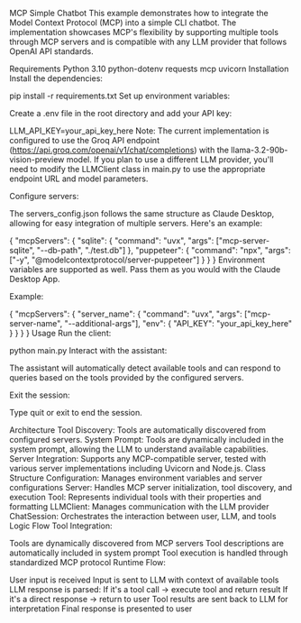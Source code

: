 MCP Simple Chatbot
This example demonstrates how to integrate the Model Context Protocol (MCP) into a simple CLI chatbot. The implementation showcases MCP's flexibility by supporting multiple tools through MCP servers and is compatible with any LLM provider that follows OpenAI API standards.

Requirements
Python 3.10
python-dotenv
requests
mcp
uvicorn
Installation
Install the dependencies:

pip install -r requirements.txt
Set up environment variables:

Create a .env file in the root directory and add your API key:

LLM_API_KEY=your_api_key_here
Note: The current implementation is configured to use the Groq API endpoint (https://api.groq.com/openai/v1/chat/completions) with the llama-3.2-90b-vision-preview model. If you plan to use a different LLM provider, you'll need to modify the LLMClient class in main.py to use the appropriate endpoint URL and model parameters.

Configure servers:

The servers_config.json follows the same structure as Claude Desktop, allowing for easy integration of multiple servers. Here's an example:

{
  "mcpServers": {
    "sqlite": {
      "command": "uvx",
      "args": ["mcp-server-sqlite", "--db-path", "./test.db"]
    },
    "puppeteer": {
      "command": "npx",
      "args": ["-y", "@modelcontextprotocol/server-puppeteer"]
    }
  }
}
Environment variables are supported as well. Pass them as you would with the Claude Desktop App.

Example:

{
  "mcpServers": {
    "server_name": {
      "command": "uvx",
      "args": ["mcp-server-name", "--additional-args"],
      "env": {
        "API_KEY": "your_api_key_here"
      }
    }
  }
}
Usage
Run the client:

python main.py
Interact with the assistant:

The assistant will automatically detect available tools and can respond to queries based on the tools provided by the configured servers.

Exit the session:

Type quit or exit to end the session.

Architecture
Tool Discovery: Tools are automatically discovered from configured servers.
System Prompt: Tools are dynamically included in the system prompt, allowing the LLM to understand available capabilities.
Server Integration: Supports any MCP-compatible server, tested with various server implementations including Uvicorn and Node.js.
Class Structure
Configuration: Manages environment variables and server configurations
Server: Handles MCP server initialization, tool discovery, and execution
Tool: Represents individual tools with their properties and formatting
LLMClient: Manages communication with the LLM provider
ChatSession: Orchestrates the interaction between user, LLM, and tools
Logic Flow
Tool Integration:

Tools are dynamically discovered from MCP servers
Tool descriptions are automatically included in system prompt
Tool execution is handled through standardized MCP protocol
Runtime Flow:

User input is received
Input is sent to LLM with context of available tools
LLM response is parsed:
If it's a tool call → execute tool and return result
If it's a direct response → return to user
Tool results are sent back to LLM for interpretation
Final response is presented to user
